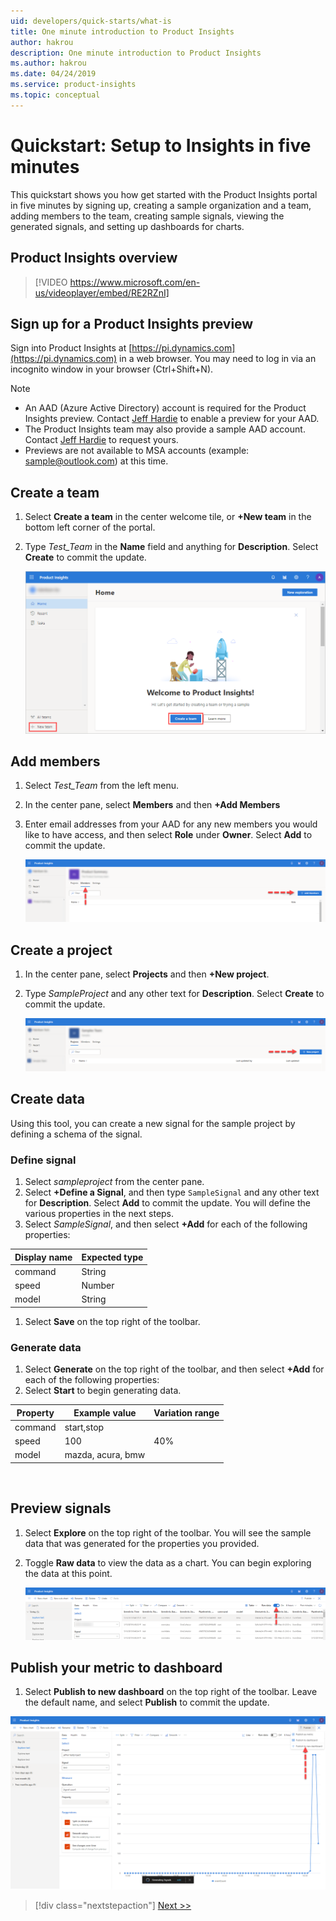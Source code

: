 ```yaml
---
uid: developers/quick-starts/what-is
title: One minute introduction to Product Insights
author: hakrou
description: One minute introduction to Product Insights
ms.author: hakrou
ms.date: 04/24/2019
ms.service: product-insights
ms.topic: conceptual
---
```


# <a id="what_is"></a>Quickstart: Setup to Insights in five minutes 

This quickstart shows you how get started with the Product Insights portal in five minutes by signing up, creating a sample organization and a team, adding members to the team, creating sample signals, viewing the generated signals, and setting up dashboards for charts. 

## Product Insights overview

> [!VIDEO https://www.microsoft.com/en-us/videoplayer/embed/RE2RZnI]

## Sign up for a Product Insights preview
Sign into Product Insights at [https://pi.dynamics.com](https://pi.dynamics.com) in a web browser. You may need to log in via an incognito window in your browser (Ctrl+Shift+N).
> [!NOTE]
> - An AAD (Azure Active Directory) account is required for the Product Insights preview. Contact [Jeff Hardie](email:jefhar@microsoft.com) to enable a preview for your AAD.
> - The Product Insights team may also provide a sample AAD account. Contact [Jeff Hardie](email:jefhar@microsoft.com) to request yours.
> - Previews are not available to MSA accounts (example: [sample@outlook.com](email:sample@outlook.com)) at this time.

## Create a team
1. Select **Create a team** in the center welcome tile, or **+New team** in the bottom left corner of the portal.
1. Type *Test_Team* in the **Name** field and anything for **Description**. Select **Create** to commit the update.

	![Create a new team](../images/quick-starts/create-a-team.png)
  
## Add members
1. Select *Test_Team* from the left menu.  
1. In the center pane, select **Members** and then **+Add Members**
1. Enter email addresses from your AAD for any new members you would like to have access, and then select **Role** under **Owner**. Select **Add** to commit the update.

	![Add new members](../images/quick-starts/add-members.png)

## Create a project 
1. In the center pane, select **Projects** and then **+New project**.
1. Type *SampleProject* and any other text for **Description**.  Select **Create** to commit the update.

	![Add new project](../images/quick-starts/add-project.png)
  
## Create data
Using this tool, you can create a new signal for the sample project by defining a schema of the signal. 

### Define signal 
1. Select *sampleproject* from the center pane. 
1. Select **+Define a Signal**, and then type `SampleSignal` and any other text for **Description**.  Select **Add** to commit the update.  You will define the various properties in the next steps.
1. Select *SampleSignal*, and then select **+Add** for each of the following properties:

|Display name | Expected type|
|-------------|--------------|
|command|String| 
|speed|Number  |
|model|String  |

1. Select **Save** on the top right of the toolbar.

### Generate data 
1. Select **Generate** on the top right of the toolbar, and then select **+Add** for each of the following properties:
1. Select **Start** to begin generating data.

|Property|Example value|Variation range|
|--------|-------------|---------------|
|command|start,stop|
|speed|100|40%|
|model|mazda, acura, bmw|

   

## Preview signals
1. Select **Explore** on the top right of the toolbar.  You will see the sample data that was generated for the properties you provided. 
1. Toggle **Raw data** to view the data as a chart.  You can begin exploring the data at this point. 

   ![Preview new signals](../images/quick-starts/preview-signal.png)
 
## Publish your metric to dashboard
1. Select **Publish to new dashboard** on the top right of the toolbar. Leave the default name, and select **Publish** to commit the update.

![Create a dashboard](../images/quick-starts/create-dashboard.png)


> [!div class="nextstepaction"]
> [Next >>](who-uses.md)

